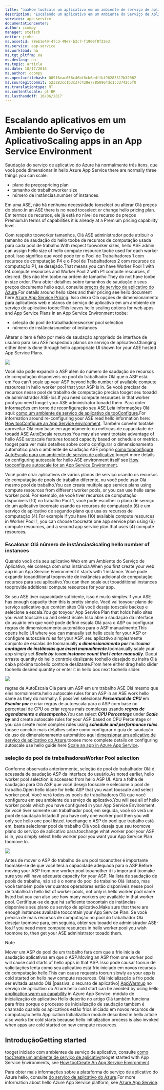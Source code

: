 ```yaml
---
title: "aaaHow tooScale um aplicativo em um ambiente de serviço de aplicativo"
description: "Escalando um aplicativo em um Ambiente do Serviço de Aplicativo"
services: app-service
documentationcenter: 
author: ccompy
manager: stefsch
editor: jimbe
ms.assetid: 78eb1e49-4fcd-49e7-b3c7-f1906f0f22e3
ms.service: app-service
ms.workload: na
ms.tgt_pltfrm: na
ms.devlang: na
ms.topic: article
ms.date: 10/17/2016
ms.author: ccompy
ms.openlocfilehash: 08916eac056c46bf8cb6edffbf96285317b32062
ms.sourcegitcommit: 523283cc1b3c37c428e77850964dc1c33742c5f0
ms.translationtype: MT
ms.contentlocale: pt-BR
ms.lasthandoff: 10/06/2017
---
```

# <a name="scaling-apps-in-an-app-service-environment"></a><span data-ttu-id="79063-103">Escalando aplicativos em um Ambiente do Serviço de Aplicativo</span><span class="sxs-lookup"><span data-stu-id="79063-103">Scaling apps in an App Service Environment</span></span>
<span data-ttu-id="79063-104">Saudação do serviço de aplicativo do Azure há normalmente três itens, que você pode dimensionar:</span><span class="sxs-lookup"><span data-stu-id="79063-104">In hello Azure App Service there are normally three things you can scale:</span></span>

* <span data-ttu-id="79063-105">plano de preços</span><span class="sxs-lookup"><span data-stu-id="79063-105">pricing plan</span></span>
* <span data-ttu-id="79063-106">tamanho do trabalho</span><span class="sxs-lookup"><span data-stu-id="79063-106">worker size</span></span> 
* <span data-ttu-id="79063-107">número de instâncias.</span><span class="sxs-lookup"><span data-stu-id="79063-107">number of instances.</span></span>

<span data-ttu-id="79063-108">Em uma ASE, não há nenhuma necessidade tooselect ou alterar Olá preços do plano.</span><span class="sxs-lookup"><span data-stu-id="79063-108">In an ASE there is no need tooselect or change hello pricing plan.</span></span>  <span data-ttu-id="79063-109">Em termos de recursos, ele já está no nível de recurso de preços Premium.</span><span class="sxs-lookup"><span data-stu-id="79063-109">In terms of capabilities it is already at a Premium pricing capability level.</span></span>  

<span data-ttu-id="79063-110">Com respeito tooworker tamanhos, Olá ASE administrador pode atribuir o tamanho de saudação do hello toobe de recursos de computação usada para cada pool de trabalho.</span><span class="sxs-lookup"><span data-stu-id="79063-110">With respect tooworker sizes, hello ASE admin can assign hello size of hello compute resource toobe used for each worker pool.</span></span>  <span data-ttu-id="79063-111">Isso significa que você pode ter o Pool de Trabalhadores 1 com recursos de computação P4 e o Pool de Trabalhadores 2 com recursos de computação P1, se desejado.</span><span class="sxs-lookup"><span data-stu-id="79063-111">That means you can have Worker Pool 1 with P4 compute resources and Worker Pool 2 with P1 compute resources, if desired.</span></span>  <span data-ttu-id="79063-112">Eles não têm toobe na ordem de tamanho.</span><span class="sxs-lookup"><span data-stu-id="79063-112">They do not have toobe in size order.</span></span>  <span data-ttu-id="79063-113">Para obter detalhes sobre tamanhos de saudação e seus preços documento hello aqui, consulte [preços de serviço de aplicativo do Azure][AppServicePricing].</span><span class="sxs-lookup"><span data-stu-id="79063-113">For details around hello sizes and their pricing see hello document here [Azure App Service Pricing][AppServicePricing].</span></span>  <span data-ttu-id="79063-114">Isso deixa Olá opções de dimensionamento para aplicativos web e planos de serviço de aplicativo em um ambiente de serviço de aplicativo toobe:</span><span class="sxs-lookup"><span data-stu-id="79063-114">This leaves hello scaling options for web apps and App Service Plans in an App Service Environment toobe:</span></span>

* <span data-ttu-id="79063-115">seleção do pool de trabalhadores</span><span class="sxs-lookup"><span data-stu-id="79063-115">worker pool selection</span></span>
* <span data-ttu-id="79063-116">número de instâncias</span><span class="sxs-lookup"><span data-stu-id="79063-116">number of instances</span></span>

<span data-ttu-id="79063-117">Alterar o item é feito por meio de saudação apropriado de interface de usuário para seu ASE hospedado planos de serviço de aplicativo.</span><span class="sxs-lookup"><span data-stu-id="79063-117">Changing either item is done through hello appropriate UI shown for your ASE hosted App Service Plans.</span></span>  

![][1]

<span data-ttu-id="79063-118">Você não pode expandir o ASP além do número de saudação de recursos de computação disponíveis no pool do trabalhador Olá que o ASP está em.</span><span class="sxs-lookup"><span data-stu-id="79063-118">You can't scale up your ASP beyond hello number of available compute resources in hello worker pool that your ASP is in.</span></span>  <span data-ttu-id="79063-119">Se você precisar de recursos nesse pool de trabalho de computação precisa tooget seu tooadd de administrador ASE-los.</span><span class="sxs-lookup"><span data-stu-id="79063-119">If you need compute resources in that worker pool you need tooget your ASE administrator tooadd them.</span></span>  <span data-ttu-id="79063-120">Para obter informações em torno de reconfiguração seu ASE Leia informações Olá aqui: [como um ambiente de serviço de aplicativo de tooConfigure][HowtoConfigureASE].</span><span class="sxs-lookup"><span data-stu-id="79063-120">For information around re-configuring your ASE read hello information here: [How tooConfigure an App Service environment][HowtoConfigureASE].</span></span>  <span data-ttu-id="79063-121">Também convém tootake aproveitar Olá com base em agendamento ou métricas de capacidade de tooadd ASE AutoEscala recursos.</span><span class="sxs-lookup"><span data-stu-id="79063-121">You may also want tootake advantage of hello ASE autoscale features tooadd capacity based on schedule or metrics.</span></span>  <span data-ttu-id="79063-122">tooget para ver mais detalhes sobre como configurar o dimensionamento automático para o ambiente de saudação ASE próprio [como tooconfigure AutoEscala para um ambiente de serviço de aplicativo][ASEAutoscale].</span><span class="sxs-lookup"><span data-stu-id="79063-122">tooget more details on configuring autoscale for hello ASE environment itself see [How tooconfigure autoscale for an App Service Environment][ASEAutoscale].</span></span>

<span data-ttu-id="79063-123">Você pode criar aplicativos de vários planos de serviço usando os recursos de computação de pools de trabalho diferente, ou você pode usar Olá mesmo pool de trabalho.</span><span class="sxs-lookup"><span data-stu-id="79063-123">You can create multiple app service plans using compute resources from different worker pools, or you can use hello same worker pool.</span></span>  <span data-ttu-id="79063-124">Por exemplo, se você tiver recursos de computação disponíveis (10) no trabalho Pool 1, você pode escolher o plano de serviço de um aplicativo toocreate usando os recursos de computação (6) e um serviço de aplicativo de segundo plano que usa os recursos de computação (4).</span><span class="sxs-lookup"><span data-stu-id="79063-124">For example if you have (10) available compute resources in Worker Pool 1, you can choose toocreate one app service plan using (6) compute resources, and a second app service plan that uses (4) compute resources.</span></span>

### <a name="scaling-hello-number-of-instances"></a><span data-ttu-id="79063-125">Escalonar Olá número de instâncias</span><span class="sxs-lookup"><span data-stu-id="79063-125">Scaling hello number of instances</span></span>
<span data-ttu-id="79063-126">Quando você cria seu aplicativo Web em um Ambiente do Serviço de Aplicativo, ele começa com uma instância.</span><span class="sxs-lookup"><span data-stu-id="79063-126">When you first create your web app in an App Service Environment it starts with 1 instance.</span></span>  <span data-ttu-id="79063-127">Você pode expandir tooadditional tooprovide de instâncias adicional de computação recursos para seu aplicativo.</span><span class="sxs-lookup"><span data-stu-id="79063-127">You can then scale out tooadditional instances tooprovide additional compute resources for your app.</span></span>   

<span data-ttu-id="79063-128">Se seu ASE tiver capacidade suficiente, isso é muito simples.</span><span class="sxs-lookup"><span data-stu-id="79063-128">If your ASE has enough capacity then this is pretty simple.</span></span>  <span data-ttu-id="79063-129">Você vai tooyour plano de serviço aplicativo que contém sites Olá você deseja tooscale backup e selecione a escala.</span><span class="sxs-lookup"><span data-stu-id="79063-129">You go tooyour App Service Plan that holds hello sites you want tooscale up and select Scale.</span></span>  <span data-ttu-id="79063-130">Isso abre a saudação da interface do usuário em que você pode definir escala Olá para o ASP ou configurar regras de dimensionamento automático para o ASP manualmente.</span><span class="sxs-lookup"><span data-stu-id="79063-130">This opens hello UI where you can manually set hello scale for your ASP or configure autoscale rules for your ASP.</span></span>  <span data-ttu-id="79063-131">seu aplicativo simplesmente conjunto de escalas de toomanually ***o dimensionamento por*** muito***uma contagem de instâncias que inseri manualmente***.</span><span class="sxs-lookup"><span data-stu-id="79063-131">toomanually scale your app simply set ***Scale by*** too***an instance count that I enter manually***.</span></span>  <span data-ttu-id="79063-132">Daqui arraste quantity do hello controle deslizante toohello desejado ou insira Olá caixa próxima toohello controle deslizante.</span><span class="sxs-lookup"><span data-stu-id="79063-132">From here either drag hello slider toohello desired quantity or enter it in hello box next toohello slider.</span></span>  

![][2] 

<span data-ttu-id="79063-133">regras de AutoEscala Olá para um ASP em um trabalho ASE Olá mesmo que eles normalmente.</span><span class="sxs-lookup"><span data-stu-id="79063-133">hello autoscale rules for an ASP in an ASE work hello same as they do normally.</span></span>  <span data-ttu-id="79063-134">É possível selecionar ***Percentual de CPU*** em ***Escalar por*** e criar regras de autoescala para o ASP com base no percentual de CPU ou criar regras mais complexas usando ***regras de agendamento e desempenho***.</span><span class="sxs-lookup"><span data-stu-id="79063-134">You can select ***CPU Percentage*** under ***Scale by*** and create autoscale rules for your ASP based on CPU Percentage or you can create more complex rules using ***schedule and performance rules***.</span></span>  <span data-ttu-id="79063-135">toosee concluir mais detalhes sobre como configurar o guia de saudação de uso de dimensionamento automático aqui [dimensionar um aplicativo de serviço de aplicativo do Azure][AppScale].</span><span class="sxs-lookup"><span data-stu-id="79063-135">toosee more complete details on configuring autoscale use hello guide here [Scale an app in Azure App Service][AppScale].</span></span> 

### <a name="worker-pool-selection"></a><span data-ttu-id="79063-136">seleção do pool de trabalhadores</span><span class="sxs-lookup"><span data-stu-id="79063-136">Worker Pool selection</span></span>
<span data-ttu-id="79063-137">Conforme observado anteriormente, seleção de pool do trabalhador Olá é acessada de saudação ASP da interface do usuário.</span><span class="sxs-lookup"><span data-stu-id="79063-137">As noted earlier, hello worker pool selection is accessed from hello ASP UI.</span></span>  <span data-ttu-id="79063-138">Abra a folha de saudação para Olá ASP que você deseja tooscale e selecione o pool de trabalho.</span><span class="sxs-lookup"><span data-stu-id="79063-138">Open hello blade for hello ASP that you want tooscale and select worker pool.</span></span>  <span data-ttu-id="79063-139">Você verá todos os pools de trabalhadores Olá que você configurou em seu ambiente de serviço de aplicativo.</span><span class="sxs-lookup"><span data-stu-id="79063-139">You will see all of hello worker pools which you have configured in your App Service Environment.</span></span>  <span data-ttu-id="79063-140">Se você tiver somente um trabalhador pool, em seguida, você só verá um pool de saudação listado.</span><span class="sxs-lookup"><span data-stu-id="79063-140">If you have only one worker pool then you will only see hello one pool listed.</span></span>  <span data-ttu-id="79063-141">toochange o ASP do pool que trabalho está em, basta selecionar pool de trabalho Olá você deseja que seu toomove plano do serviço de aplicativo para.</span><span class="sxs-lookup"><span data-stu-id="79063-141">toochange what worker pool your ASP is in, you simply select hello worker pool you want your App Service Plan toomove to.</span></span>  

![][3]

<span data-ttu-id="79063-142">Antes de mover o ASP do trabalho de um pool tooanother é importante toomake-se de que você terá a capacidade adequada para o ASP.</span><span class="sxs-lookup"><span data-stu-id="79063-142">Before moving your ASP from one worker pool tooanother it is important toomake sure you will have adequate capacity for your ASP.</span></span>  <span data-ttu-id="79063-143">Na lista de saudação de pools de trabalho, não só é o nome do pool de trabalho Olá listado, mas você também pode ver quantos operadores estão disponíveis nesse pool de trabalho.</span><span class="sxs-lookup"><span data-stu-id="79063-143">In hello list of worker pools, not only is hello worker pool name listed but you can also see how many workers are available in that worker pool.</span></span>  <span data-ttu-id="79063-144">Certifique-se de que há suficiente toocontain de instâncias disponíveis seu plano de serviço de aplicativo.</span><span class="sxs-lookup"><span data-stu-id="79063-144">Make sure that there are enough instances available toocontain your App Service Plan.</span></span>  <span data-ttu-id="79063-145">Se você precisa de mais recursos de computação no pool do trabalhador Olá desejar toomove para, em seguida, obter seu tooadd de administrador ASE-los.</span><span class="sxs-lookup"><span data-stu-id="79063-145">If you need more compute resources in hello worker pool you wish toomove to, then get your ASE administrator tooadd them.</span></span>  

> [!NOTE]
> <span data-ttu-id="79063-146">Mover um ASP do pool de um trabalho fará com que a frio inicia de saudação aplicativos em que o ASP.</span><span class="sxs-lookup"><span data-stu-id="79063-146">Moving an ASP from one worker pool will cause cold starts of hello apps in that ASP.</span></span>  <span data-ttu-id="79063-147">Isso pode causar toorun de solicitações lenta como seu aplicativo está frio iniciado em novos recursos de computação hello.</span><span class="sxs-lookup"><span data-stu-id="79063-147">This can cause requests toorun slowly as your app is cold started on hello new compute resources.</span></span>  <span data-ttu-id="79063-148">Olá inicialização a frio pode ser evitada usando Olá [passiva, o recurso de aplicativo] [ AppWarmup] no serviço de aplicativo do Azure.</span><span class="sxs-lookup"><span data-stu-id="79063-148">hello cold start can be avoided by using hello [application warm up capability][AppWarmup] in Azure App Service.</span></span>  <span data-ttu-id="79063-149">módulo de inicialização do aplicativo Hello descrito no artigo Olá também funciona para frios porque o processo de inicialização de saudação também é chamado quando os aplicativos estão frios iniciado em novos recursos de computação.</span><span class="sxs-lookup"><span data-stu-id="79063-149">hello Application Initialization module described in hello article also works for cold starts because hello initialization process is also invoked when apps are cold started on new compute resources.</span></span> 
> 
> 

## <a name="getting-started"></a><span data-ttu-id="79063-150">Introdução</span><span class="sxs-lookup"><span data-stu-id="79063-150">Getting started</span></span>
<span data-ttu-id="79063-151">tooget iniciado com ambientes de serviço de aplicativo, consulte [como tooCreate um ambiente de serviço de aplicativo][HowtoCreateASE]</span><span class="sxs-lookup"><span data-stu-id="79063-151">tooget started with App Service Environments, see [How tooCreate An App Service Environment][HowtoCreateASE]</span></span>

<span data-ttu-id="79063-152">Para obter mais informações sobre a plataforma do serviço de aplicativo do Azure hello, consulte [do serviço de aplicativo do Azure][AzureAppService].</span><span class="sxs-lookup"><span data-stu-id="79063-152">For more information about hello Azure App Service platform, see [Azure App Service][AzureAppService].</span></span>

<!--Image references-->
[1]: ./media/app-service-web-scale-a-web-app-in-an-app-service-environment/aseappscale-aspblade.png
[2]: ./media/app-service-web-scale-a-web-app-in-an-app-service-environment/aseappscale-manualscale.png
[3]: ./media/app-service-web-scale-a-web-app-in-an-app-service-environment/aseappscale-sizescale.png

<!--Links-->
[WhatisASE]: http://azure.microsoft.com/documentation/articles/app-service-app-service-environment-intro/
[ScaleWebapp]: http://azure.microsoft.com/documentation/articles/web-sites-scale/
[HowtoCreateASE]: http://azure.microsoft.com/documentation/articles/app-service-web-how-to-create-an-app-service-environment/
[HowtoConfigureASE]: http://azure.microsoft.com/documentation/articles/app-service-web-configure-an-app-service-environment/
[CreateWebappinASE]: http://azure.microsoft.com/documentation/articles/app-service-web-how-to-create-a-web-app-in-an-ase/
[Appserviceplans]: http://azure.microsoft.com/documentation/articles/azure-web-sites-web-hosting-plans-in-depth-overview/
[AppServicePricing]: http://azure.microsoft.com/pricing/details/app-service/ 
[AzureAppService]: http://azure.microsoft.com/documentation/articles/app-service-value-prop-what-is/
[ASEAutoscale]: http://azure.microsoft.com/documentation/articles/app-service-environment-auto-scale/
[AppScale]: http://azure.microsoft.com/documentation/articles/web-sites-scale/
[AppWarmup]: http://ruslany.net/2015/09/how-to-warm-up-azure-web-app-during-deployment-slots-swap/
